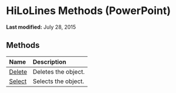 
# HiLoLines Methods (PowerPoint)

 **Last modified:** July 28, 2015


## Methods



|**Name**|**Description**|
|:-----|:-----|
| [Delete](dfbb63fe-c7b6-2837-d7ba-de47f8f8fc00.md)|Deletes the object.|
| [Select](f9b55768-81f6-606c-1bce-3e746345c737.md)|Selects the object.|
